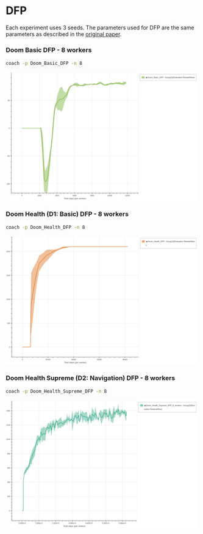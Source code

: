 # DFP

Each experiment uses 3 seeds.
The parameters used for DFP are the same parameters as described in the [original paper](https://arxiv.org/abs/1611.01779).

### Doom Basic DFP - 8 workers

```bash
coach -p Doom_Basic_DFP -n 8
```

<img src="doom_basic_dfp_8_workers.png" alt="Doom Basic DFP 8 workers" width="800"/>


### Doom Health (D1: Basic) DFP - 8 workers

```bash
coach -p Doom_Health_DFP -n 8
```

<img src="doom_health_dfp_8_workers.png" alt="Doom Health DFP 8 workers" width="800"/>



### Doom Health Supreme (D2: Navigation) DFP - 8 workers

```bash
coach -p Doom_Health_Supreme_DFP -n 8
```

<img src="doom_health_supreme_dfp_8_workers.png" alt="Doom Health Supreme DFP 8 workers" width="800"/>
